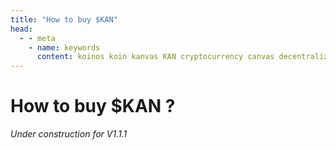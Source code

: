 ```yaml
---
title: "How to buy $KAN"
head:
  - - meta
    - name: keywords
      content: koinos koin kanvas KAN cryptocurrency canvas decentralized description pixel war r/place rplace
---
```


# How to buy $KAN ?

_Under construction for V1.1.1_
